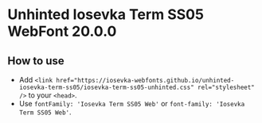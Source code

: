 # Unhinted Iosevka Term SS05 WebFont 20.0.0

## How to use

- Add `<link href="https://iosevka-webfonts.github.io/unhinted-iosevka-term-ss05/iosevka-term-ss05-unhinted.css" rel="stylesheet" />` to your `<head>`.
- Use `fontFamily: 'Iosevka Term SS05 Web'` or `font-family: 'Iosevka Term SS05 Web'`.
